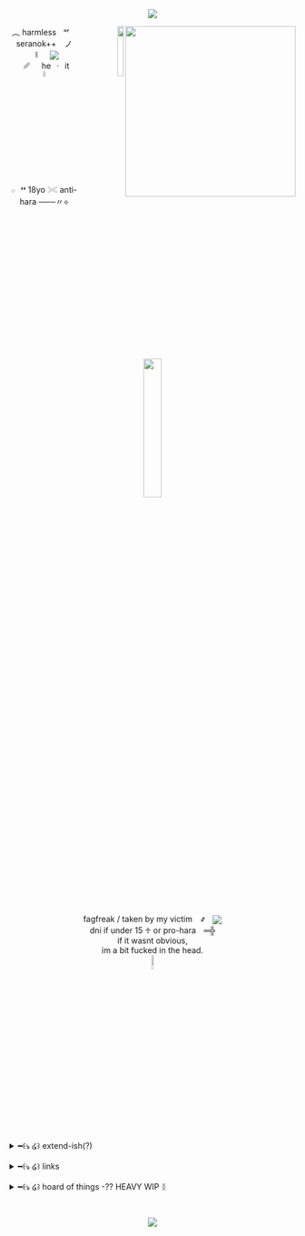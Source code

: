 <p align="center"><img src="https://file.garden/Z7-3jqElunno9Cjt/rescources/dividers/IMG-1057.png" /> 

<p align="right"><p align="right"><a href="https://www.last.fm/user/AUTROCITIY"><img align="right" width="300" src="https://lastfm.dedomil.workers.dev/AUTROCITIY?dark"></a> <img src="https://file.garden/Z7-3jqElunno9Cjt/rescources/pngs/untitdled370(2).png"  align="right" width="15%">


<p align="center">
︵ harmlessㅤᵒʳㅤseranok++⠀ ノ <br> 
⠀꒰⠀⠀<img src="https://i.postimg.cc/gkPvS8x7/IMG_2151.gif"  align="center" >⠀⠀␥⠀⠀he⠀·⠀itㅤ<img src="https://file.garden/Z7-3jqElunno9Cjt/rescources/blinkies%20and%20things/buttons/fb9dff7e405adeef757d7fd8bf191a10ccf348ee.gifv" align="center" width="5%" > <br>
𓏼⠀❛❛ 18yo 𓏵 anti-hara   ───〃⟡ <br>
<img src="https://i.postimg.cc/mZzD845p/IMG_1136.png" align="center" width="25%" ><br>
fagfreak / taken by my victim　҂ㅤ<img src="https://i.postimg.cc/8ChHP4fL/IMG_2002.gif" align="center" > <br>
dni if under 15  ♱   or pro-hara　═╬<br>
if it wasnt obvious, <br>im a bit fucked in the head.<br>
  <img src="https://i.postimg.cc/661dKgbD/IMG_1990.gif" align="center" width="8%" ><br>
<details>
  <summary>━꒰ঌ ໒꒱  extend-ish(?)</summary>
  <p align="center">
  I mostly go by Harmless on this alt. but I am a hoarder at heart and have alot of names, same goes for pronouns sets.. I will link everything below :3<br>
  I am 18 years old, born in 2007 (please keep in mind though that I can act very immature at times, soz)<br>
  I really like roblox admins and hackers and myths, honestly more than I actually play the game... I really like Merely, he is my favorite.<br>
  If it wasnt obvious, i am anti-anti and also dabble in darkshipping. Idgaf if you want to moralfag about it, I don't want to hear about it.<br>
  I am not a kodocon, I have never been a kodocon. Do not accuse me of being a kodocon. Yes, I am proship, but I draw the line at zoophilia. If you think fictional zoophilia is okay (liek feral) then dni, you're gross.<br>
  I am happily married to my darling boy, we have a beautiful victimxabuser relationship and I love him alot, we are seramerely (even if he doesnt know who they are<3)<br> 
  If u want to add me anywhere then discord is your best bet, I am mutilaetion on discord aswell, however do keep in mind that this is an alt account and I will not be as active on there as on my main.<br>
  I am a gross individual, I have gross interests, I do gross things. Be aware<br>
    <br>
⋆˙⟡ c+h is always fine, but I'd rather not be covered. additionally, I am strictly dniuid when im with my boyfriend (who's the only one i really sit with, so you'll know.)<br>
if you ever see me anywhere thats not the protree with someone, PLEASE do not come up to me, I don't want to lose friends over this. <br>
Besides that, I am basically always offtab... And even if you W2i i probably won't see it in time... I promise I'm not ignoring you I'm just busy doing fuckall
    

  DNI if youre pro-harassment, under 15, or anyone i've cut ties with. You know who you are.

  
</details>
<br>
<details>
  <summary>━꒰ঌ ໒꒱  links</summary>
  <p align="center">
  <a href="">atabook(none yet)</a> <a href="https://mutilaetion.straw.page/">strawpage</a> <a href="https://en.pronouns.page/@GEN0CIDER">en.prns</a> <a href="https://pronouns.cc/@raptophilia">prns.cc(wip)</a> 
  </details>
<br>
  <details>
  <summary>━꒰ঌ ໒꒱ hoard of things -?? HEAVY WIP ᛝ </summary>
      everything on here is ffa, idm if u take anything.
    <br>
           <details>
        <summary>━ buttons </summary>
     <p align="center">
    </details>
             <details>
        <summary>━ blinkies </summary>
               <p align="center">
      <img src="https://file.garden/Z7-3jqElunno9Cjt/rescources/blinkies%20and%20things/blinkies/blinkiesCafe-yR.gif"width=200 /> <img src="https://file.garden/Z7-3jqElunno9Cjt/rescources/blinkies%20and%20things/blinkies/blinkiesCafe-HX.gif"width=200 /> <img src="https://file.garden/Z7-3jqElunno9Cjt/rescources/blinkies%20and%20things/blinkies/blinkiesCafe-EC.gif"width=200 /> <img src="https://file.garden/Z7-3jqElunno9Cjt/rescources/blinkies%20and%20things/blinkies/blinkiesCafe-ju.gif"width=200 /> <img src="https://file.garden/Z7-3jqElunno9Cjt/rescources/blinkies%20and%20things/blinkies/blinkiesCafe-cs.gif"width=200 /> <img src="https://file.garden/Z7-3jqElunno9Cjt/rescources/blinkies%20and%20things/blinkies/f9569fad72f275b61e4f3af2ac6b083cbefa91f4.gifv"width=200 /> <img src="https://file.garden/Z7-3jqElunno9Cjt/rescources/blinkies%20and%20things/blinkies/a4068cef73b51c0654cfabc6426e97f1080fb23c.gifv"width=200 /> <img src="https://file.garden/Z7-3jqElunno9Cjt/rescources/blinkies%20and%20things/blinkies/2e5b388b0742e7f7b0d9b6fae7c062e6f4ac8109.gifv"width=200 />
    </details>
             <details>
        <summary>━ stamps </summary>
      <img src="https://64.media.tumblr.com/8a6f113f20cc84cb05f4a8b11400866a/d8ca679b81c78522-3a/s100x200/23b5155a2addab355009cd6da1d2c717eaa0ebca.gifv"width=100 />
    </details>
             <details>
        <summary>━ flags </summary>
     <p align="center">
    </details>
     
    </details>
    <p align="center">     
               <br>
 <p align="center"><img src="https://i.postimg.cc/Bv0HG6dv/IMG-1056.png" /> 

